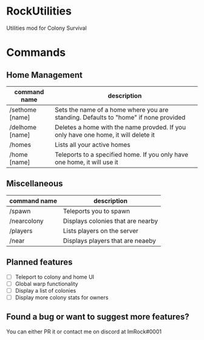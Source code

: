 # RockUtilities
Utilities mod for Colony Survival

# Commands
## Home Management
command name|description
------------|-----------
/sethome [name]|Sets the name of a home where you are standing. Defaults to "home" if none provided
/delhome [name]|Deletes a home with the name provded. If you only have one home, it will delete it
/homes         |Lists all your active homes
/home [name]   |Teleports to a specified home. If you only have one home, it will use it

## Miscellaneous
command name|description
------------|-----------
/spawn      |Teleports you to spawn
/nearcolony |Displays colonies that are nearby
/players    |Lists players on the server
/near       |Displays players that are neaeby

## Planned features
- [ ] Teleport to colony and home UI
- [ ] Global warp functionality
- [ ] Display a list of colonies
- [ ] Display more colony stats for owners

## Found a bug or want to suggest more features?
You can either PR it or contact me on discord at ImRock#0001
